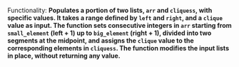 Functionality: **Populates a portion of two lists, `arr` and `cliquess`, with specific values. It takes a range defined by `left` and `right`, and a `clique` value as input. The function sets consecutive integers in `arr` starting from `small_element` (left + 1) up to `big_element` (right + 1), divided into two segments at the midpoint, and assigns the `clique` value to the corresponding elements in `cliquess`. The function modifies the input lists in place, without returning any value.**